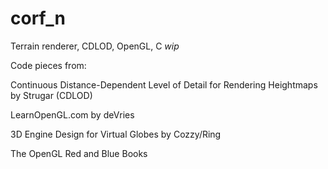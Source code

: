 # corf_n
Terrain renderer, CDLOD, OpenGL, C *wip*

Code pieces from:

Continuous Distance-Dependent Level of Detail for Rendering Heightmaps by Strugar (CDLOD)

LearnOpenGL.com by deVries

3D Engine Design for Virtual Globes by Cozzy/Ring

The OpenGL Red and Blue Books


